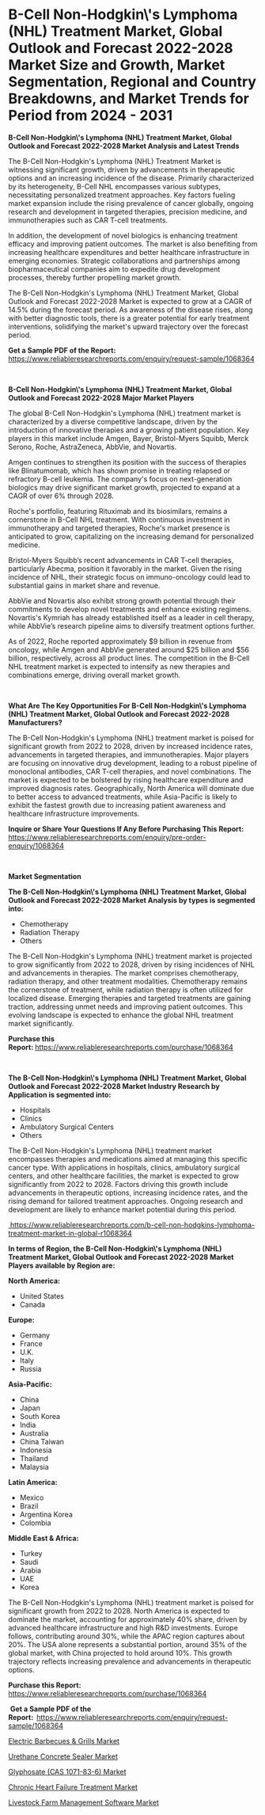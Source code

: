 <p><h1>B-Cell Non-Hodgkin\'s Lymphoma (NHL) Treatment Market, Global Outlook and Forecast 2022-2028 Market Size and Growth, Market Segmentation, Regional and Country Breakdowns, and Market Trends for Period from 2024 -  2031</h1></p><p><strong>B-Cell Non-Hodgkin\'s Lymphoma (NHL) Treatment Market, Global Outlook and Forecast 2022-2028 Market Analysis and Latest Trends</strong></p>
<p><p>The B-Cell Non-Hodgkin's Lymphoma (NHL) Treatment Market is witnessing significant growth, driven by advancements in therapeutic options and an increasing incidence of the disease. Primarily characterized by its heterogeneity, B-Cell NHL encompasses various subtypes, necessitating personalized treatment approaches. Key factors fueling market expansion include the rising prevalence of cancer globally, ongoing research and development in targeted therapies, precision medicine, and immunotherapies such as CAR T-cell treatments.</p><p>In addition, the development of novel biologics is enhancing treatment efficacy and improving patient outcomes. The market is also benefiting from increasing healthcare expenditures and better healthcare infrastructure in emerging economies. Strategic collaborations and partnerships among biopharmaceutical companies aim to expedite drug development processes, thereby further propelling market growth.</p><p>The B-Cell Non-Hodgkin's Lymphoma (NHL) Treatment Market, Global Outlook and Forecast 2022-2028 Market is expected to grow at a CAGR of 14.5% during the forecast period. As awareness of the disease rises, along with better diagnostic tools, there is a greater potential for early treatment interventions, solidifying the market's upward trajectory over the forecast period.</p></p>
<p><strong>Get a Sample PDF of the Report:&nbsp;</strong> <a href="https://www.reliableresearchreports.com/enquiry/request-sample/1068364">https://www.reliableresearchreports.com/enquiry/request-sample/1068364</a></p>
<p>&nbsp;</p>
<p><strong>B-Cell Non-Hodgkin\'s Lymphoma (NHL) Treatment Market, Global Outlook and Forecast 2022-2028 Major Market Players</strong></p>
<p><p>The global B-Cell Non-Hodgkin's Lymphoma (NHL) treatment market is characterized by a diverse competitive landscape, driven by the introduction of innovative therapies and a growing patient population. Key players in this market include Amgen, Bayer, Bristol-Myers Squibb, Merck Serono, Roche, AstraZeneca, AbbVie, and Novartis.</p><p>Amgen continues to strengthen its position with the success of therapies like Blinatumomab, which has shown promise in treating relapsed or refractory B-cell leukemia. The company's focus on next-generation biologics may drive significant market growth, projected to expand at a CAGR of over 6% through 2028.</p><p>Roche's portfolio, featuring Rituximab and its biosimilars, remains a cornerstone in B-Cell NHL treatment. With continuous investment in immunotherapy and targeted therapies, Roche's market presence is anticipated to grow, capitalizing on the increasing demand for personalized medicine.</p><p>Bristol-Myers Squibb’s recent advancements in CAR T-cell therapies, particularly Abecma, position it favorably in the market. Given the rising incidence of NHL, their strategic focus on immuno-oncology could lead to substantial gains in market share and revenue.</p><p>AbbVie and Novartis also exhibit strong growth potential through their commitments to develop novel treatments and enhance existing regimens. Novartis's Kymriah has already established itself as a leader in cell therapy, while AbbVie’s research pipeline aims to diversify treatment options further.</p><p>As of 2022, Roche reported approximately $9 billion in revenue from oncology, while Amgen and AbbVie generated around $25 billion and $56 billion, respectively, across all product lines. The competition in the B-Cell NHL treatment market is expected to intensify as new therapies and combinations emerge, driving overall market growth.</p></p>
<p>&nbsp;</p>
<p><strong>What Are The Key Opportunities For B-Cell Non-Hodgkin\'s Lymphoma (NHL) Treatment Market, Global Outlook and Forecast 2022-2028 Manufacturers?</strong></p>
<p><p>The B-Cell Non-Hodgkin's Lymphoma (NHL) treatment market is poised for significant growth from 2022 to 2028, driven by increased incidence rates, advancements in targeted therapies, and immunotherapies. Major players are focusing on innovative drug development, leading to a robust pipeline of monoclonal antibodies, CAR T-cell therapies, and novel combinations. The market is expected to be bolstered by rising healthcare expenditure and improved diagnosis rates. Geographically, North America will dominate due to better access to advanced treatments, while Asia-Pacific is likely to exhibit the fastest growth due to increasing patient awareness and healthcare infrastructure improvements.</p></p>
<p><strong>Inquire or Share Your Questions If Any Before Purchasing This Report:</strong> <a href="https://www.reliableresearchreports.com/enquiry/pre-order-enquiry/1068364">https://www.reliableresearchreports.com/enquiry/pre-order-enquiry/1068364</a></p>
<p>&nbsp;</p>
<p><strong>Market Segmentation</strong></p>
<p><strong>The B-Cell Non-Hodgkin\'s Lymphoma (NHL) Treatment Market, Global Outlook and Forecast 2022-2028 Market Analysis by types is segmented into:</strong></p>
<p><ul><li>Chemotherapy</li><li>Radiation Therapy</li><li>Others</li></ul></p>
<p><p>The B-Cell Non-Hodgkin's Lymphoma (NHL) treatment market is projected to grow significantly from 2022 to 2028, driven by rising incidences of NHL and advancements in therapies. The market comprises chemotherapy, radiation therapy, and other treatment modalities. Chemotherapy remains the cornerstone of treatment, while radiation therapy is often utilized for localized disease. Emerging therapies and targeted treatments are gaining traction, addressing unmet needs and improving patient outcomes. This evolving landscape is expected to enhance the global NHL treatment market significantly.</p></p>
<p><strong>Purchase this Report:&nbsp;</strong><a href="https://www.reliableresearchreports.com/purchase/1068364">https://www.reliableresearchreports.com/purchase/1068364</a></p>
<p>&nbsp;</p>
<p><strong>The B-Cell Non-Hodgkin\'s Lymphoma (NHL) Treatment Market, Global Outlook and Forecast 2022-2028 Market Industry Research by Application is segmented into:</strong></p>
<p><ul><li>Hospitals</li><li>Clinics</li><li>Ambulatory Surgical Centers</li><li>Others</li></ul></p>
<p><p>The B-Cell Non-Hodgkin's Lymphoma (NHL) treatment market encompasses therapies and medications aimed at managing this specific cancer type. With applications in hospitals, clinics, ambulatory surgical centers, and other healthcare facilities, the market is expected to grow significantly from 2022 to 2028. Factors driving this growth include advancements in therapeutic options, increasing incidence rates, and the rising demand for tailored treatment approaches. Ongoing research and development are likely to enhance market potential during this period.</p></p>
<p><a href="https://www.reliableresearchreports.com/b-cell-non-hodgkins-lymphoma-treatment-market-in-global-r1068364">&nbsp;https://www.reliableresearchreports.com/b-cell-non-hodgkins-lymphoma-treatment-market-in-global-r1068364</a></p>
<p><strong>In terms of Region, the B-Cell Non-Hodgkin\'s Lymphoma (NHL) Treatment Market, Global Outlook and Forecast 2022-2028 Market Players available by Region are:</strong></p>
<p>
    <p> <strong> North America: </strong>
        <ul>
            <li>United States</li>
            <li>Canada</li>
        </ul>
        </p> 
    <p> <strong> Europe: </strong>
        <ul>
            <li>Germany</li>
            <li>France</li>
            <li>U.K.</li>
            <li>Italy</li>
            <li>Russia</li>
        </ul>
        </p> 
    <p> <strong> Asia-Pacific: </strong>
        <ul>
            <li>China</li>
            <li>Japan</li>
            <li>South Korea</li>
            <li>India</li>
            <li>Australia</li>
            <li>China Taiwan</li>
            <li>Indonesia</li>
            <li>Thailand</li>
            <li>Malaysia</li>
        </ul>
        </p> 
    <p> <strong> Latin America: </strong>
        <ul>
            <li>Mexico</li>
            <li>Brazil</li>
            <li>Argentina Korea</li>
            <li>Colombia</li>
        </ul>
        </p> 
    <p> <strong> Middle East & Africa: </strong>
        <ul>
            <li>Turkey</li>
            <li>Saudi</li>
            <li>Arabia</li>
            <li>UAE</li>
            <li>Korea</li>
        </ul>
    </p>
    </p>
<p><p>The B-Cell Non-Hodgkin's Lymphoma (NHL) treatment market is poised for significant growth from 2022 to 2028. North America is expected to dominate the market, accounting for approximately 40% share, driven by advanced healthcare infrastructure and high R&D investments. Europe follows, contributing around 30%, while the APAC region captures about 20%. The USA alone represents a substantial portion, around 35% of the global market, with China projected to hold around 10%. This growth trajectory reflects increasing prevalence and advancements in therapeutic options.</p></p>
<p><strong>Purchase this Report: </strong><a href="https://www.reliableresearchreports.com/purchase/1068364">https://www.reliableresearchreports.com/purchase/1068364</a></p>
<p>&nbsp;<strong>Get a Sample PDF of the Report:&nbsp;&nbsp;</strong><a href="https://www.reliableresearchreports.com/enquiry/request-sample/1068364">https://www.reliableresearchreports.com/enquiry/request-sample/1068364</a></p>
<p><strong></strong></p>
<p><p><a href="https://issuu.com/reportprime-2/docs/electric-barbecues-grills-market-si_c0c1c19f9f4533">Electric Barbecues & Grills Market</a></p><p><a href="https://medium.com/@perrin7364/urethane-concrete-sealer-market-research-report-market-forecast-and-growth-prospects-with-a-steady-da3dc3aecf30">Urethane Concrete Sealer Market</a></p><p><a href="https://issuu.com/reportprime-2/docs/glyphosate-cas-1071-83-6-market-siz_57f017a99a6e9e">Glyphosate (CAS 1071-83-6) Market</a></p><p><a href="https://www.linkedin.com/pulse/chronic-heart-failure-treatment-market-size-growing-cagr-1hhie?trackingId=ulr4SkydT5OJOyuHydAXOw%3D%3D">Chronic Heart Failure Treatment Market</a></p><p><a href="https://www.linkedin.com/pulse/livestock-farm-management-software-market-revolution-2024-fms0e?trackingId=O2sbJ%2BNXQ%2B6PUHoWZohxyA%3D%3D">Livestock Farm Management Software Market</a></p></p>